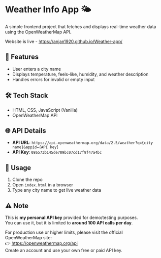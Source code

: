 # Weather Info App 🌤️

A simple frontend project that fetches and displays real-time weather data using the OpenWeatherMap API.

Website is live - https://anjan1920.github.io/Weather-app/
## 🔹 Features
- User enters a city name
- Displays temperature, feels-like, humidity, and weather description
- Handles errors for invalid or empty input



## 🛠️ Tech Stack
- HTML, CSS, JavaScript (Vanilla)
- OpenWeatherMap API

## 🌐 API Details
- **API URL**: `https://api.openweathermap.org/data/2.5/weather?q={city name}&appid={API key}`
- **API Key**: `086573b145de709bc07cd17f9f47a4bc`

## 📌 Usage
1. Clone the repo
2. Open `index.html` in a browser
3. Type any city name to get live weather data

## ⚠️ Note
This is **my personal API key** provided for demo/testing purposes.  
You can use it, but it is limited to **around 100 API calls per day**.  

For production use or higher limits, please visit the official OpenWeatherMap site:  
👉 https://openweathermap.org/api  
Create an account and use your own free or paid API key.
